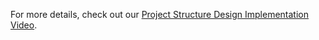 For more details, check out our [Project Structure Design Implementation Video](https://drive.google.com/file/d/1p6lMMax7EqpPrsQbcVseAW5y3IY5tmrq/view?usp=sharing).
